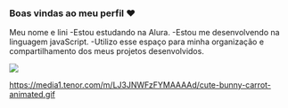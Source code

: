 ### Boas vindas ao meu perfil ❤️ 

Meu nome e lini
-Estou estudando na Alura.
-Estou me desenvolvendo na linguagem javaScript.
-Utilizo esse espaço para minha organização e compartilhamento dos meus projetos desenvolvidos.




![](https://media1.tenor.com/m/LJ3JNWFzFYMAAAAd/cute-bunny-carrot-animated.gif
)




https://media1.tenor.com/m/LJ3JNWFzFYMAAAAd/cute-bunny-carrot-animated.gif










